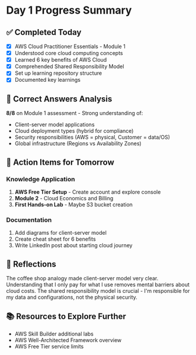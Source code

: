 # Day 1 Progress Summary

## ✅ Completed Today
- [x] AWS Cloud Practitioner Essentials - Module 1
- [x] Understood core cloud computing concepts
- [x] Learned 6 key benefits of AWS Cloud
- [x] Comprehended Shared Responsibility Model
- [x] Set up learning repository structure
- [x] Documented key learnings

## 🎯 Correct Answers Analysis
**8/8** on Module 1 assessment - Strong understanding of:
- Client-server model applications
- Cloud deployment types (hybrid for compliance)
- Security responsibilities (AWS = physical, Customer = data/OS)
- Global infrastructure (Regions vs Availability Zones)

## 🚀 Action Items for Tomorrow

### Knowledge Application
1. **AWS Free Tier Setup** - Create account and explore console
2. **Module 2** - Cloud Economics and Billing
3. **First Hands-on Lab** - Maybe S3 bucket creation

### Documentation
1. Add diagrams for client-server model
2. Create cheat sheet for 6 benefits
3. Write LinkedIn post about starting cloud journey

## 💭 Reflections
The coffee shop analogy made client-server model very clear. Understanding that I only pay for what I use removes mental barriers about cloud costs. The shared responsibility model is crucial - I'm responsible for my data and configurations, not the physical security.

## 📚 Resources to Explore Further
- AWS Skill Builder additional labs
- AWS Well-Architected Framework overview
- AWS Free Tier service limits